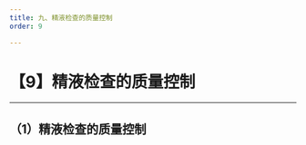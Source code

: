 ```yaml
---
title: 九、精液检查的质量控制
order: 9

---
```


# 【9】精液检查的质量控制

<kaodian :text="'临床检验基础记忆卡'" />

<!-- ###### 第十四章 精液检查

> 临床检验基础 -->

<beitiL/>

---

## （1）精液检查的质量控制

<son :text="'临床检验基础检验记忆卡'" text1="（1）精液检查的质量控制" :textOption="[['了解','相关专业知识','专业实践能力'],['了解','专业知识','专业实践能力'],['了解','专业知识','专业实践能力']]" />
